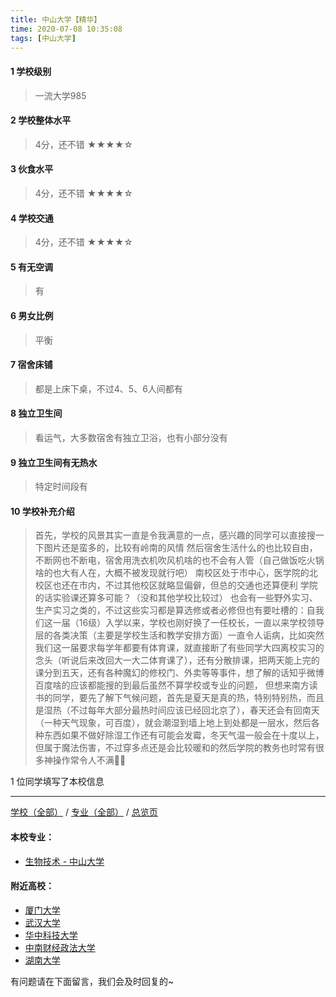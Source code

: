 ```yaml
---
title: 中山大学【精华】
time: 2020-07-08 10:35:08
tags: [中山大学]
---
```

#### 1 学校级别
> 一流大学985


#### 2 学校整体水平
> 4分，还不错
★★★★☆


#### 3 伙食水平
> 4分，还不错
★★★★☆


#### 4 学校交通
> 4分，还不错
★★★★☆



#### 5 有无空调
> 有


#### 6 男女比例
> 平衡


#### 7 宿舍床铺
> 都是上床下桌，不过4、5、6人间都有
 

#### 8 独立卫生间
> 看运气，大多数宿舍有独立卫浴，也有小部分没有


#### 9 独立卫生间有无热水
> 特定时间段有


#### 10 学校补充介绍
> 首先，学校的风景其实一直是令我满意的一点，感兴趣的同学可以直接搜一下图片还是蛮多的，比较有岭南的风情
然后宿舍生活什么的也比较自由，不断网也不断电，宿舍用洗衣机吹风机啥的也不会有人管（自己做饭吃火锅啥的也大有人在，大概不被发现就行吧）
南校区处于市中心，医学院的北校区也还在市内，不过其他校区就略显偏僻，但总的交通也还算便利
学院的话实验课还算多可能？（没和其他学校比较过）
也会有一些野外实习、生产实习之类的，不过这些实习都是算选修或者必修但也有要吐槽的：自我们这一届（16级）入学以来，学校也刚好换了一任校长，一直以来学校领导层的各类决策（主要是学校生活和教学安排方面）一直令人诟病，比如突然我们这一届要求每学年都要有体育课，就直接断了有些同学大四离校实习的念头（听说后来改回大一大二体育课了），还有分散排课，把两天能上完的课分到五天，还有各种魔幻的修校门、外卖等等事件，想了解的话知乎微博百度啥的应该都能搜的到最后虽然不算学校或专业的问题，
但想来南方读书的同学，要先了解下气候问题，首先是夏天是真的热，特别特别热，而且是湿热（不过每年大部分最热时间应该已经回北京了），春天还会有回南天（一种天气现象，可百度），就会潮湿到墙上地上到处都是一层水，然后各种东西如果不做好除湿工作还有可能会发霉，冬天气温一般会在十度以上，但属于魔法伤害，不过穿多点还是会比较暖和的然后学院的教务也时常有很多神操作常令人不满🙅‍♀️

1 位同学填写了本校信息
***
[学校（全部）](http://www.jianshu.com/p/3efa6bcca419) / [专业（全部）](http://www.jianshu.com/p/2d4c6d3552c2) / [总览页](http://www.jianshu.com/p/445daeb4fa00)
#### 本校专业：
- [生物技术 - 中山大学](https://www.jianshu.com/p/2e74c5267219)

#### 附近高校：
- [厦门大学](http://www.jianshu.com/p/1a7dbd456103)
- [武汉大学](http://www.jianshu.com/p/672d761ff68b) 
- [华中科技大学](http://www.jianshu.com/p/eff87eae638b)
- [中南财经政法大学](http://www.jianshu.com/p/e0f7b3b28bab)
- [湖南大学](http://www.jianshu.com/p/f61b106a6848)


有问题请在下面留言，我们会及时回复的~
